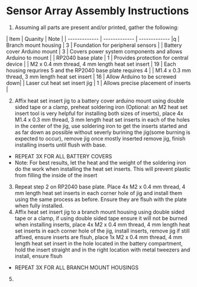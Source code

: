 # Sensor Array Assembly Instructions

1. Assuming all parts are present and/or printed, gather the following:

  | Item  | Quanity | Note | 
  | ------------- | ------------- | ------------- |q
  | Branch mount housing | 3 | Foundation for peripheral sensors |
  | Battery cover Arduino mount | 3 | Covers power system components and allows Arduino to mount |
  | RP2040 base plate | 1 | Provides protection for central device |
  | M2 x 0.4 mm thread, 4 mm length heat set insert | 19 | Each housing requrires 5 and the RP2040 base plate requires 4 | 
  | M1.4 x 0.3 mm thread, 3 mm length heat set insert | 16 | Allow Arduino to be screwed down|
  | Laser cut heat set insert jig | 1 | Allows precise placement of inserts |

2. Affix heat set insert jig to a battery cover arduino mount using double sided tape or a clamp, preheat soldering iron (Optional: an M2 heat set insert tool is very helpful for installing both sizes of inserts), place 4x M1.4 x 0.3 mm thread, 3 mm length heat set inserts in each of the holes in the center of the jig, use soldering iron to get the inserts started and as far down as possible without severly burining the jig(some burning is expected to occur), remove jig once mostly inserted remove jig, finish installing inserts until flush with base.
  - REPEAT 3X FOR ALL BATTERY COVERS
  - Note: For best results, let the heat and the weight of the soldering iron do the work when installing the heat set inserts. This will prevent plastic from filling the inside of the insert

3. Repeat step 2 on RP2040 base plate. Place 4x M2 x 0.4 mm thread, 4 mm length heat set inserts in each corner hole of jig and install them using the same process as before. Ensure they are flsuh with the plate when fully installed.
4. Affix heat set insert jig to a branch mount housing using double sided tape or a clamp, if using double sided tape ensure it will not be burned when installing inserts, place 4x M2 x 0.4 mm thread, 4 mm length heat set inserts in each corner hole of the jig, install inserts, remove jig if still affixed, ensure inserts are flsuh, place 1x M2 x 0.4 mm thread, 4 mm length heat set insert in the hole located in the battery compartment, hold the insert straight and in the right location with metal tweezers and install, ensure flsuh
  - REPEAT 3X FOR ALL BRANCH MOUNT HOUSINGS
5. 
